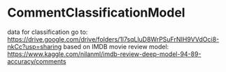 # CommentClassificationModel
data for classification go to: https://drive.google.com/drive/folders/1l7sqLluD8WrPSuFrNIH9VVdOci8-nkCc?usp=sharing
based on IMDB movie review model: https://www.kaggle.com/nilanml/imdb-review-deep-model-94-89-accuracy/comments
